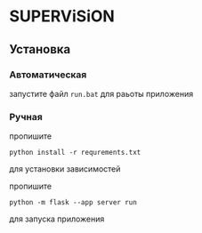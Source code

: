 # SUPERViSiON
## Установка
### Автоматическая
запустите файл `run.bat` для раьоты приложения
### Ручная
пропишите

`python install -r requrements.txt`

для установки зависимостей

пропишите 

`python -m flask --app server run` 

для запуска приложения
